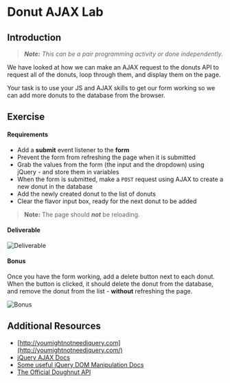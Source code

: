 # Donut AJAX Lab

## Introduction

> ***Note:*** _This can be a pair programming activity or done independently._

We have looked at how we can make an AJAX request to the donuts API to request all of the donuts, loop through them, and display them on the page.

Your task is to use your JS and AJAX skills to get our form working so we can add more donuts to the database from the browser.

## Exercise

#### Requirements

- Add a **submit** event listener to the **form**
- Prevent the form from refreshing the page when it is submitted
- Grab the values from the form (the input and the dropdown) using jQuery - and store them in variables
- When the form is submitted, make a `POST` request using AJAX to create a new donut in the database
- Add the newly created donut to the list of donuts
- Clear the flavor input box, ready for the next donut to be added

> **Note:** The page should ***not*** be reloading.

#### Deliverable

![Deliverable](https://user-images.githubusercontent.com/12997768/30424966-7f1d75f4-993f-11e7-9432-4b1a79918af7.png)

#### Bonus

Once you have the form working, add a delete button next to each donut. When the button is clicked, it should delete the donut from the database, and remove the donut from the list - **without** refreshing the page.

![Bonus](https://user-images.githubusercontent.com/12997768/30424987-8da3f526-993f-11e7-91a3-6600e349356f.png)



## Additional Resources

- [http://youmightnotneedjquery.com](http://youmightnotneedjquery.com/)
- [jQuery AJAX Docs](http://api.jquery.com/jquery.ajax/)
- [Some useful jQuery DOM Manipulation Docs](http://api.jquery.com/prepend/)
- [The Official Doughnut API](https://www.doughnuts.ga/)
